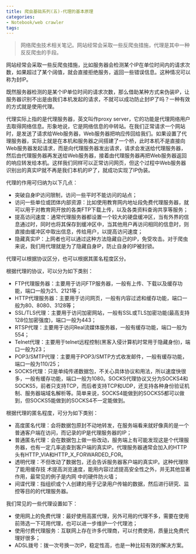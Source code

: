 ```yaml
---
title: 爬虫基础系列(五)-代理的基本原理
categories:
- Notebook/web crawler
tags: 
---
```


> 网络爬虫技术相关笔记。网站经常会采取一些反爬虫措施，代理是其中一种反反爬虫的手段。





网站经常会采取一些反爬虫措施，比如服务器会检测某个IP在单位时间内的请求次数，如果超过了某个阔值，就会直接拒绝服务，返回一些错误信息。这种情况可以称为封IP。

既然服务器检测的是某个IP单位时间的请求次数，那么借助某种方式来伪装IP，让服务器识别不出是由我们本机发起的请求，不就可以成功防止封IP了吗？一种有效的方式就是使用代理。

代理实际上指的是代理服务器，英文叫作proxy server，它的功能是代理网络用户去取得网络信息。形象地说，它是网络信息的中转站。在我们正常请求一个网站时，是发送了请求给Web服务器，Web服务器把响应传回给我们。如果设置了代理服务器，实际上就是在本机和服务器之间搭建了一个桥，此时本机不是直接向Web服务器发起请求，而是向代理服务器发出请求，请求会发送给代理服务器，然后由代理服务器再发送给Web服务器，接着由代理服务器再把Web服务器返回的响应转发给本机。这样我们同样可以正常访问网页，但这个过程中Web服务器识别出的真实IP就不再是我们本机的IP了，就成功实现了IP伪装。

代理的作用可归纳为以下几点：

- 突破自身IP访问限制，访问一些平时不能访问的站点；
- 访问一些单位或团体内部资源：比如使用教育网内地址段免费代理服务器，就可以用于对教育网开放的各类FTP下载上传，以及各类资料查询共享等服务；
- 提高访问速度：通常代理服务器都设置一个较大的硬盘缓冲区，当有外界的信息通过时，同时也将其保存到缓冲区中，当其他用户再访问相同的信息时，则直接由缓冲区中取出信息，传给用户，以提高访问速度；
- 隐藏真实IP：上网者也可以通过这种方法隐藏自己的IP，免受攻击。对于爬虫来说，我们用代理就是为了隐藏自身IP，防止自身的IP被封锁。

代理可以根据协议区分，也可以根据其匿名程度区分。

根据代理的协议，可以分为如下类别：

- FTP代理服务器：主要用于访问FTP服务器，一般有上传、下载以及缓存功能，端口一般为21、2121等；
- HTTP代理服务器：主要用于访问网页，一般有内容过滤和缓存功能，端口一般为80、8080、3128等；
- SSL/TLS代理：主要用于访问加密网站，一般有SSL或TLS加密功能(最高支持128位加密强度)，端口一般为443；
- RTSP代理：主要用于访问Real流媒体服务器，一般有缓存功能，端口一般为554；
- Telnet代理：主要用于telnet远程控制(黑客入侵计算机时常用于隐藏身份)，端口一般为23；
- POP3/SMTP代理：主要用于POP3/SMTP方式收发邮件，一般有缓存功能，端口一般为110/25；
- SOCKS代理：只是单纯传递数据包，不关心具体协议和用法，所以速度快很多，一般有缓存功能，端口一般为1080。SOCKS代理协议又分为SOCKS4和SOCKS5，前者只支持TCP，而后者支持TCP和UDP，还支持各种身份验证机制、服务器端域名解析等。简单来说，SOCKS4能做到的SOCKS5都可以做到，但SOCKS5能做到的SOCKS4不一定能做到。

根据代理的匿名程度，可分为如下类别：

- 高度匿名代理：会将数据包原封不动地转发，在服务端看来就好像真的是一个普通客户端在访问，而记录的IP是代理服务器的IP；
- 普通匿名代理：会在数据包上做一些改动，服务端上有可能发现这是个代理服务器，也有一定几率追查到客户端的真实IP。代理服务器通常会加入的HTTP头有HTTP_VIA和HTTP_X_FORWARDED_FOR。
- 透明代理：不但改动了数据包，还会告诉服务器客户端的真实IP。这种代理除了能用缓存技
术提高浏览速度，能用内容过滤提高安全性之外，并无其他显著作用，最常见的例子是内网 中的硬件防火墙；
- 间谍代理：指组织或个人创建的用于记录用户传输的数据，然后进行研究、监控等目的的代理服务器。

我们常见的一些代理设置如下：

- 使用网上的免费代理：最好使用高匿代理，另外可用的代理不多，需要在使用前筛选一下可用代理，也可以进一步维护一个代理池；
- 使用付费代理服务：互联网上存在许多代理商，可以付费使用，质量比免费代理好很多；
- ADSL拨号：拨一次号换一次IP，稳定性高，也是一种比较有效的解决方案。